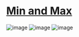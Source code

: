 # [Min and Max](https://www.hackerrank.com/challenges/np-min-and-max/problem)
![image](https://user-images.githubusercontent.com/43063980/104923334-411e0e80-59df-11eb-9fb5-285163037fe9.png)
![image](https://user-images.githubusercontent.com/43063980/104923337-43806880-59df-11eb-8e74-95d4a2948d61.png)
![image](https://user-images.githubusercontent.com/43063980/104923351-467b5900-59df-11eb-8aff-001169fc652c.png)

